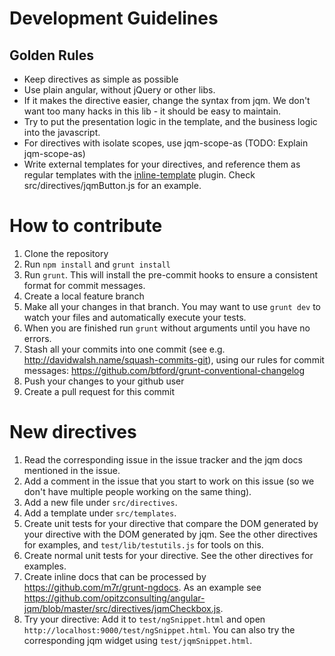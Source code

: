 # Development Guidelines

## Golden Rules
- Keep directives as simple as possible
- Use plain angular, without jQuery or other libs.
- If it makes the directive easier, change the syntax from jqm. We don't want too many hacks in this lib - it should be easy to maintain.
- Try to put the presentation logic in the template, and the business logic into the javascript.
- For directives with isolate scopes, use jqm-scope-as (TODO: Explain jqm-scope-as)
- Write external templates for your directives, and reference them as regular templates with the [inline-template](http://github.com/ajoslin/inline-template) plugin.  Check src/directives/jqmButton.js for an example.

# How to contribute
1. Clone the repository
1. Run `npm install` and `grunt install`
1. Run `grunt`. This will install the pre-commit hooks to ensure a consistent format for commit messages.
1. Create a local feature branch
1. Make all your changes in that branch. You may want to use `grunt dev` to watch your files and automatically execute your tests. 
1. When you are finished run `grunt` without arguments until you have no errors.
1. Stash all your commits into one commit (see e.g. http://davidwalsh.name/squash-commits-git), using our rules for commit messages: https://github.com/btford/grunt-conventional-changelog
1. Push your changes to your github user
1. Create a pull request for this commit

# New directives
1. Read the corresponding issue in the issue tracker and the jqm docs mentioned in the issue. 
1. Add a comment in the issue that you start to work on this issue (so we don't have multiple people working on the same thing). 
1. Add a new file under `src/directives`.
1. Add a template under `src/templates`.
1. Create unit tests for your directive that compare the DOM generated by your directive with the DOM generated by jqm. See the other directives for examples, and `test/lib/testutils.js` for tools on this.
1. Create normal unit tests for your directive. See the other directives for examples.
1. Create inline docs that can be processed by https://github.com/m7r/grunt-ngdocs. As an example see https://github.com/opitzconsulting/angular-jqm/blob/master/src/directives/jqmCheckbox.js. 
1. Try your directive: Add it to `test/ngSnippet.html` and open `http://localhost:9000/test/ngSnippet.html`. You can also try the corresponding jqm widget using `test/jqmSnippet.html`.
